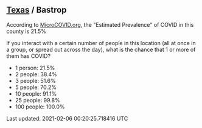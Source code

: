 
## [Texas](/united-states/texas) / Bastrop

According to [MicroCOVID.org](http://microcovid.org),
the "Estimated Prevalence" of COVID in this county is 21.5%

If you interact with a certain number of people in this location
(all at once in a group, or spread out across the day), what is the chance that
1 or more of them has COVID?

- 1 person: 21.5%
- 2 people: 38.4%
- 3 people: 51.6%
- 5 people: 70.2%
- 10 people: 91.1%
- 25 people: 99.8%
- 100 people: 100.0%

Last updated: 2021-02-06 00:20:25.718416 UTC
